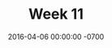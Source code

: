 ---
title: "Week 11"
layout: week
date: 2016-04-06 00:00:00 -0700
permalink: /week11/
goals:
  - "<a href='/indies/week9-projectwriting.html'>Marathon design doc writing</a>"
  - "Development section"
nextclass: "Presentation Strategies"
todo: 
done:
  - "(04/06) Formalize Babbel Product Analyses"
  - "(04/06) Compile 'Individual Project Focus' meeting/feedback"
  - "(04/06) [LATE] Update Progress Board, Week11 log, Class Schedule"
  - "(04/06) Figure out what to do next."
  - "(04/06) Re-organized doc structure into sections"
  - "(04/06) Create 'Draft Alert' box"
  - "(04/06) Thesis conversations with Nissa"
  - "(04/07) [Got sick]! Stay home, resting and recovering"
  - "(04/08) [Got sick]! Stay home, resting and recovering"
  - "(04/09) [Got sick]! Stay home, resting and recovering"
  - "(04/10) [Got sick]! Stay home, resting and recovering"
  - "(04/11) [Got sick]! Stay home, resting and recovering"
  - "(04/12) Blog Post: Final Steps"
schedule: no
---